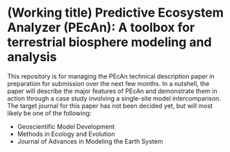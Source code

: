 # (Working title) Predictive Ecosystem Analyzer (PEcAn): A toolbox for terrestrial biosphere modeling and analysis

This repository is for managing the PEcAn technical description paper in preparation for submission over the next few months.
In a nutshell, the paper will describe the major features of PEcAn and demonstrate them in action through a case study involving a single-site model intercomparison.
The target journal for this paper has not been decided yet, but will most likely be one of the following:

- Geoscientific Model Development
- Methods in Ecology and Evolution
- Journal of Advances in Modeling the Earth System

